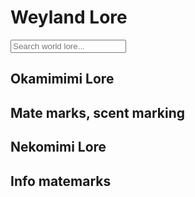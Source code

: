 # Weyland Lore

<div class="world-lore-search-container">
    <input type="text" id="worldLoreSearchInput" placeholder="Search world lore...">
</div>

## Okamimimi Lore
Mate marks, scent marking
--

## Nekomimi Lore
Info
matemarks
--
